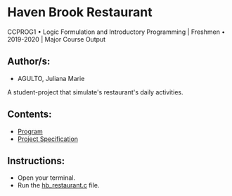 # Haven Brook Restaurant

CCPROG1 • Logic Formulation and Introductory Programming | Freshmen • 2019-2020 | Major Course Output

## Author/s:

- AGULTO, Juliana Marie

A student-project that simulate's restaurant's daily activities.

## Contents:

- [Program](hb_restaurant.c)
- [Project Specification](Project_Specification.c)

## Instructions:

- Open your terminal.
- Run the [hb_restaurant.c](hb_restaurant.c) file.
